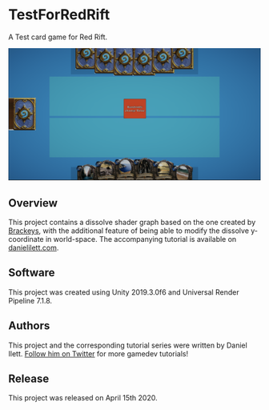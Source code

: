 # TestForRedRift

A Test card game for Red Rift.

![Test Banner](Banner.png)

## Overview

This project contains a dissolve shader graph based on the one created by [Brackeys](https://www.youtube.com/watch?v=taMp1g1pBeE), with the additional feature of being able to modify the dissolve y-coordinate in world-space. The accompanying tutorial is available on [danielilett.com](https://danielilett.com/2020-04-15-tut5-4-urp-dissolve/).

## Software

This project was created using Unity 2019.3.0f6 and Universal Render Pipeline 7.1.8.

## Authors

This project and the corresponding tutorial series were written by Daniel Ilett. [Follow him on Twitter](https://twitter.com/daniel_ilett) for more gamedev tutorials!

## Release

This project was released on April 15th 2020.
